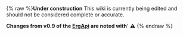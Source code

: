 {% raw %}**Under construction** This wiki is currently being edited and should
not be considered complete or accurate.

**Changes from v0.9 of the [ErgApi](https://blog.inductorsoftware.com/docsproto/erg/ErgApi) are noted with**' :warning:
<update date omitted for speed>{% endraw %}